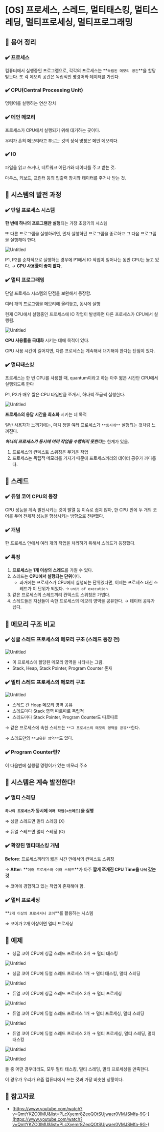 # [OS] 프로세스, 스레드, 멀티태스킹, 멀티스레딩, 멀티프로세싱, 멀티프로그래밍

## 💋 용어 정리

### ✔️ 프로세스

컴퓨터에서 실행중인 프로그램으로, 각각의 프로세스는 **`독립된 메모리 공간`**을 할당 받는다. 또 각 메모리 공간은 독립적인 명령어와 데이터를 가진다. 

### ✔️ CPU(Central Processing Unit)

명령어를 실행하는 연산 장치

### ✔️ 메인 메모리

프로세스가 CPU에서 실행되기 위해 대기하는 곳이다. 

우리가 흔히 메모리라고 부르는 것의 정식 명칭은 메인 메모리다. 

### ✔️ IO

파일을 읽고 쓰거나, 네트워크 어딘가와 데이터를 주고 받는 것. 

마우스, 키보드, 프린터 등의 입출력 장치와 데이터를 주거나 받는 것.

## 💋 시스템의 발전 과정

### ✔️ 단일 프로세스 시스템

**한 번에 하나의 프로그램만 실행**되는 가장 초창기의 시스템

또 다른 프로그램을 실행하려면, 먼저 실행하던 프로그램을 종료하고 그 다음 프로그램을 실행해야 한다. 

![Untitled](%5BOS%5D%20%E1%84%91%E1%85%B3%E1%84%85%E1%85%A9%E1%84%89%E1%85%A6%E1%84%89%E1%85%B3,%20%E1%84%89%E1%85%B3%E1%84%85%E1%85%A6%E1%84%83%E1%85%B3,%20%E1%84%86%E1%85%A5%E1%86%AF%E1%84%90%E1%85%B5%E1%84%90%E1%85%A2%E1%84%89%E1%85%B3%E1%84%8F%E1%85%B5%E1%86%BC,%20%E1%84%86%E1%85%A5%E1%86%AF%E1%84%90%E1%85%B5%E1%84%89%E1%85%B3%E1%84%85%E1%85%A6%E1%84%83%E1%85%B5%E1%86%BC,%201447d13b26c74259802614df9198c1c7/Untitled.png)

P1, P2를 순차적으로 실행하는 경우에 P1에서 IO 작업이 일어나는 동안 CPU는 놀고 있다. → **CPU 사용률이 좋지 않다.** 

### ✔️ 멀티 프로그래밍

단일 프로세스 시스템의 단점을 보완해서 등장함.

여러 개의 프로그램을 메모리에 올려놓고, 동시에 실행 

현재 CPU에서 실행중인 프로세스에 IO 작업이 발생하면 다른 프로세스가 CPU에서 실행됨.

![Untitled](%5BOS%5D%20%E1%84%91%E1%85%B3%E1%84%85%E1%85%A9%E1%84%89%E1%85%A6%E1%84%89%E1%85%B3,%20%E1%84%89%E1%85%B3%E1%84%85%E1%85%A6%E1%84%83%E1%85%B3,%20%E1%84%86%E1%85%A5%E1%86%AF%E1%84%90%E1%85%B5%E1%84%90%E1%85%A2%E1%84%89%E1%85%B3%E1%84%8F%E1%85%B5%E1%86%BC,%20%E1%84%86%E1%85%A5%E1%86%AF%E1%84%90%E1%85%B5%E1%84%89%E1%85%B3%E1%84%85%E1%85%A6%E1%84%83%E1%85%B5%E1%86%BC,%201447d13b26c74259802614df9198c1c7/Untitled%201.png)

**CPU 사용률을 극대화** 시키는 데에 목적이 있다.

CPU 사용 시간이 길어지면, 다른 프로세스는 계속해서 대기해야 한다는 단점이 있다. 

### ✔️ 멀티태스킹

프로세스는 한 번 CPU를 사용할 때, quantum이라고 하는 아주 짧은 시간만 CPU에서 실행되도록 한다 

P1, P2가 매우 짧은 CPU 타임만큼 쪼개서, 하나씩 쪼금씩 실행한다. 

![Untitled](%5BOS%5D%20%E1%84%91%E1%85%B3%E1%84%85%E1%85%A9%E1%84%89%E1%85%A6%E1%84%89%E1%85%B3,%20%E1%84%89%E1%85%B3%E1%84%85%E1%85%A6%E1%84%83%E1%85%B3,%20%E1%84%86%E1%85%A5%E1%86%AF%E1%84%90%E1%85%B5%E1%84%90%E1%85%A2%E1%84%89%E1%85%B3%E1%84%8F%E1%85%B5%E1%86%BC,%20%E1%84%86%E1%85%A5%E1%86%AF%E1%84%90%E1%85%B5%E1%84%89%E1%85%B3%E1%84%85%E1%85%A6%E1%84%83%E1%85%B5%E1%86%BC,%201447d13b26c74259802614df9198c1c7/Untitled%202.png)

**프로세스의 응답 시간을 최소화** 시키는 데 목적

일반 사용자가 느끼기에는, 마치 정말 여러 프로세스가 `**동시에**` 실행되는 것처럼 느껴진다. 

***하나의 프로세스가 동시에 여러 작업을 수행하지 못한다***는 한계가 있음. 

1. 프로세스의 컨텍스트 스위칭은 무거운 작업
2. 프로세스는 독립적 메모리를 가지기 때문에 프로세스끼리의 데이터 공유가 까다롭다. 

## 💋 스레드

### ✔️ **듀얼 코어 CPU의 등장**

CPU 성능을 계속 발전시키는 것이 발열 등 이슈로 쉽지 않아, 한 CPU 안에 두 개의 코어를 두어 전체적 성능을 향상시키는 방향으로 전환했다.

### ✔️ 개념

한 프로세스 안에서 여러 개의 작업을 처리하기 위해서 스레드가 등장했다. 

### ✔️ 특징

1. **프로세스는 1개 이상의 스레드**를 가질 수 있다. 
2. 스레드는 **CPU에서 실행되는 단위**이다. 
    - 과거에는 프로세스가 CPU에서 실행되는 단위였다면, 이제는 프로세스 대신 스레드가 이 단위가 되었다. → `unit of execution`
3. 같은 프로세스의 스레드끼리 컨텍스트 스위칭은 가볍다. 
4. 스레드들은 자신들이 속한 프로세스의 메모리 영역을 공유한다. → 데이터 공유가 쉽다.

## 💋 메모리 구조 비교

### ✔️ 싱글 스레드 프로세스의 메모리 구조 (스레드 등장 전)

![Untitled](%5BOS%5D%20%E1%84%91%E1%85%B3%E1%84%85%E1%85%A9%E1%84%89%E1%85%A6%E1%84%89%E1%85%B3,%20%E1%84%89%E1%85%B3%E1%84%85%E1%85%A6%E1%84%83%E1%85%B3,%20%E1%84%86%E1%85%A5%E1%86%AF%E1%84%90%E1%85%B5%E1%84%90%E1%85%A2%E1%84%89%E1%85%B3%E1%84%8F%E1%85%B5%E1%86%BC,%20%E1%84%86%E1%85%A5%E1%86%AF%E1%84%90%E1%85%B5%E1%84%89%E1%85%B3%E1%84%85%E1%85%A6%E1%84%83%E1%85%B5%E1%86%BC,%201447d13b26c74259802614df9198c1c7/Untitled%203.png)

- 이 프로세스에 할당된 메모리 영역을 나타내는 그림.
- Stack, Heap, Stack Pointer, Program Counter 존재

### ✔️ 멀티 스레드 프로세스의 메모리 구조

![Untitled](%5BOS%5D%20%E1%84%91%E1%85%B3%E1%84%85%E1%85%A9%E1%84%89%E1%85%A6%E1%84%89%E1%85%B3,%20%E1%84%89%E1%85%B3%E1%84%85%E1%85%A6%E1%84%83%E1%85%B3,%20%E1%84%86%E1%85%A5%E1%86%AF%E1%84%90%E1%85%B5%E1%84%90%E1%85%A2%E1%84%89%E1%85%B3%E1%84%8F%E1%85%B5%E1%86%BC,%20%E1%84%86%E1%85%A5%E1%86%AF%E1%84%90%E1%85%B5%E1%84%89%E1%85%B3%E1%84%85%E1%85%A6%E1%84%83%E1%85%B5%E1%86%BC,%201447d13b26c74259802614df9198c1c7/Untitled%204.png)

- 스레드 간 Heap 메모리 영역 공유
- 스레드마다 Stack 영역 따로따로 독립적
- 스레드마다 Stack Pointer, Program Counter도 따로따로

→ 같은 프로세스에 속한 스레드는 `**그 프로세스의 메모리 영역을 공유**`한다. 

→ 스레드만의 `**고유한 영역**`도 있다.

### ✔️ Program Counter란?

이 다음번에 실행될 명령어가 있는 메모리 주소

## 💋 시스템은 계속 발전한다!

### ✔️ 멀티 스레딩

**`하나의 프로세스`가 동시에 `여러 작업(=쓰레드)`을 실행** 

⇒ 싱글 스레드면 멀티 스레딩 (X)

⇒ 듀얼 스레드면 멀티 스레딩 (O)

### ✔️ 확장된 멀티태스킹 개념

**Before**: 프로세스끼리의 짧은 시간 안에서의 컨텍스트 스위칭 

→ **After**: **`여러 프로세스와 여러 스레드`**가 아주 **짧게 쪼개진 CPU Time을 `나눠` 갖는 것**

⇒ 코어에 경합하고 있는 작업이 존재해야 함. 

### ✔️ 멀티 프로세싱

**`2개 이상의 프로세서나 코어`**를 활용하는 시스템

⇒ 코어가 2개 이상이면 멀티 프로세싱

## 💋 예제

- 싱글 코어 CPU에 싱글 스레드 프로세스 2개 → 멀티 태스킹

![Untitled](%5BOS%5D%20%E1%84%91%E1%85%B3%E1%84%85%E1%85%A9%E1%84%89%E1%85%A6%E1%84%89%E1%85%B3,%20%E1%84%89%E1%85%B3%E1%84%85%E1%85%A6%E1%84%83%E1%85%B3,%20%E1%84%86%E1%85%A5%E1%86%AF%E1%84%90%E1%85%B5%E1%84%90%E1%85%A2%E1%84%89%E1%85%B3%E1%84%8F%E1%85%B5%E1%86%BC,%20%E1%84%86%E1%85%A5%E1%86%AF%E1%84%90%E1%85%B5%E1%84%89%E1%85%B3%E1%84%85%E1%85%A6%E1%84%83%E1%85%B5%E1%86%BC,%201447d13b26c74259802614df9198c1c7/Untitled%205.png)

- 싱글 코어 CPU에 듀얼 스레드 프로세스 1개 → 멀티 태스킹, 멀티 스레딩

![Untitled](%5BOS%5D%20%E1%84%91%E1%85%B3%E1%84%85%E1%85%A9%E1%84%89%E1%85%A6%E1%84%89%E1%85%B3,%20%E1%84%89%E1%85%B3%E1%84%85%E1%85%A6%E1%84%83%E1%85%B3,%20%E1%84%86%E1%85%A5%E1%86%AF%E1%84%90%E1%85%B5%E1%84%90%E1%85%A2%E1%84%89%E1%85%B3%E1%84%8F%E1%85%B5%E1%86%BC,%20%E1%84%86%E1%85%A5%E1%86%AF%E1%84%90%E1%85%B5%E1%84%89%E1%85%B3%E1%84%85%E1%85%A6%E1%84%83%E1%85%B5%E1%86%BC,%201447d13b26c74259802614df9198c1c7/Untitled%206.png)

- 듀얼 코어 CPU에 싱글 스레드 프로세스 2개 → 멀티 프로세싱

![Untitled](%5BOS%5D%20%E1%84%91%E1%85%B3%E1%84%85%E1%85%A9%E1%84%89%E1%85%A6%E1%84%89%E1%85%B3,%20%E1%84%89%E1%85%B3%E1%84%85%E1%85%A6%E1%84%83%E1%85%B3,%20%E1%84%86%E1%85%A5%E1%86%AF%E1%84%90%E1%85%B5%E1%84%90%E1%85%A2%E1%84%89%E1%85%B3%E1%84%8F%E1%85%B5%E1%86%BC,%20%E1%84%86%E1%85%A5%E1%86%AF%E1%84%90%E1%85%B5%E1%84%89%E1%85%B3%E1%84%85%E1%85%A6%E1%84%83%E1%85%B5%E1%86%BC,%201447d13b26c74259802614df9198c1c7/Untitled%207.png)

- 듀얼 코어 CPU에 듀얼 스레드 프로세스 1개 → 멀티 프로세싱, 멀티 스레딩

![Untitled](%5BOS%5D%20%E1%84%91%E1%85%B3%E1%84%85%E1%85%A9%E1%84%89%E1%85%A6%E1%84%89%E1%85%B3,%20%E1%84%89%E1%85%B3%E1%84%85%E1%85%A6%E1%84%83%E1%85%B3,%20%E1%84%86%E1%85%A5%E1%86%AF%E1%84%90%E1%85%B5%E1%84%90%E1%85%A2%E1%84%89%E1%85%B3%E1%84%8F%E1%85%B5%E1%86%BC,%20%E1%84%86%E1%85%A5%E1%86%AF%E1%84%90%E1%85%B5%E1%84%89%E1%85%B3%E1%84%85%E1%85%A6%E1%84%83%E1%85%B5%E1%86%BC,%201447d13b26c74259802614df9198c1c7/Untitled%208.png)

- 듀얼 코어 CPU에 듀얼 스레드 프로세스 2개 → 멀티 프로세싱, 멀티 스레딩, 멀티 태스킹

![Untitled](%5BOS%5D%20%E1%84%91%E1%85%B3%E1%84%85%E1%85%A9%E1%84%89%E1%85%A6%E1%84%89%E1%85%B3,%20%E1%84%89%E1%85%B3%E1%84%85%E1%85%A6%E1%84%83%E1%85%B3,%20%E1%84%86%E1%85%A5%E1%86%AF%E1%84%90%E1%85%B5%E1%84%90%E1%85%A2%E1%84%89%E1%85%B3%E1%84%8F%E1%85%B5%E1%86%BC,%20%E1%84%86%E1%85%A5%E1%86%AF%E1%84%90%E1%85%B5%E1%84%89%E1%85%B3%E1%84%85%E1%85%A6%E1%84%83%E1%85%B5%E1%86%BC,%201447d13b26c74259802614df9198c1c7/Untitled%209.png)

![Untitled](%5BOS%5D%20%E1%84%91%E1%85%B3%E1%84%85%E1%85%A9%E1%84%89%E1%85%A6%E1%84%89%E1%85%B3,%20%E1%84%89%E1%85%B3%E1%84%85%E1%85%A6%E1%84%83%E1%85%B3,%20%E1%84%86%E1%85%A5%E1%86%AF%E1%84%90%E1%85%B5%E1%84%90%E1%85%A2%E1%84%89%E1%85%B3%E1%84%8F%E1%85%B5%E1%86%BC,%20%E1%84%86%E1%85%A5%E1%86%AF%E1%84%90%E1%85%B5%E1%84%89%E1%85%B3%E1%84%85%E1%85%A6%E1%84%83%E1%85%B5%E1%86%BC,%201447d13b26c74259802614df9198c1c7/Untitled%2010.png)

둘 중 어떤 경우더라도, 모두 멀티 태스킹, 멀티 스레딩, 멀티 프로세싱을 만족한다. 

이 경우가 우리가 요즘 컴퓨터에서 쓰는 것과 가장 비슷한 상황이다. 

## 💋 참고자료

- [https://www.youtube.com/watch?v=QmtYKZC0lMU&list=PLcXyemr8ZeoQOtSUjwaer0VMJSMfa-9G-](https://www.youtube.com/watch?v=QmtYKZC0lMU&list=PLcXyemr8ZeoQOtSUjwaer0VMJSMfa-9G-)
